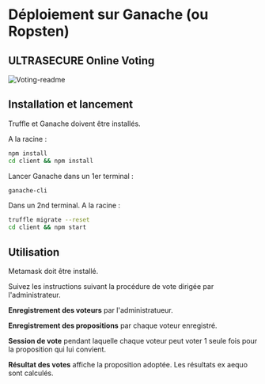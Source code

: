 # Déploiement sur Ganache (ou Ropsten)

## ULTRASECURE Online Voting
![Voting-readme](https://user-images.githubusercontent.com/52157260/146524844-5630fa6a-2929-4c4c-a48d-933afab07b2e.png)


## Installation et lancement

Truffle et Ganache doivent être installés.

A la racine :

```bash
npm install
cd client && npm install
```
Lancer Ganache dans un 1er terminal :

```bash
ganache-cli
```
Dans un 2nd terminal. A la racine :

```bash
truffle migrate --reset
cd client && npm start
```

## Utilisation
Metamask doit être installé.

Suivez les instructions suivant la procédure de vote dirigée par l'administrateur.

**Enregistrement des voteurs** par l'administratueur.

**Enregistrement des propositions** par chaque voteur enregistré.

**Session de vote** pendant laquelle chaque voteur peut voter 1 seule fois pour la proposition qui lui convient.

**Résultat des votes** affiche la proposition adoptée. Les résultats ex aequo sont calculés.
